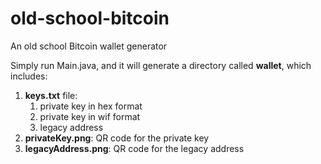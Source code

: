 # old-school-bitcoin
An old school Bitcoin wallet generator

Simply run Main.java, and it will generate a directory called **wallet**, which includes:
1. **keys.txt** file:
   1. private key in hex format
   2. private key in wif format
   3. legacy address
2. **privateKey.png**: QR code for the private key
3. **legacyAddress.png**: QR code for the legacy address
